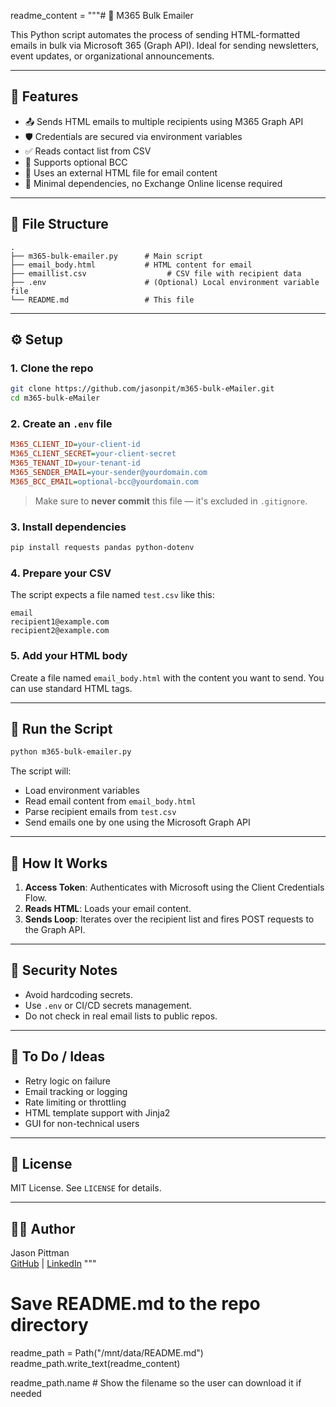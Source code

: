 readme_content = """# 📧 M365 Bulk Emailer

This Python script automates the process of sending HTML-formatted emails in bulk via Microsoft 365 (Graph API). Ideal for sending newsletters, event updates, or organizational announcements.

---

## 🔧 Features

- 📤 Sends HTML emails to multiple recipients using M365 Graph API
- 🛡️ Credentials are secured via environment variables
- ✅ Reads contact list from CSV
- 📎 Supports optional BCC
- 📑 Uses an external HTML file for email content
- 🧪 Minimal dependencies, no Exchange Online license required

---

## 📁 File Structure

```text
.
├── m365-bulk-emailer.py      # Main script
├── email_body.html           # HTML content for email
├── emaillist.csv                  # CSV file with recipient data
├── .env                      # (Optional) Local environment variable file
└── README.md                 # This file
```

---

## ⚙️ Setup

### 1. Clone the repo

```bash
git clone https://github.com/jasonpit/m365-bulk-eMailer.git
cd m365-bulk-eMailer
```

### 2. Create an `.env` file

```ini
M365_CLIENT_ID=your-client-id
M365_CLIENT_SECRET=your-client-secret
M365_TENANT_ID=your-tenant-id
M365_SENDER_EMAIL=your-sender@yourdomain.com
M365_BCC_EMAIL=optional-bcc@yourdomain.com
```

> Make sure to **never commit** this file — it's excluded in `.gitignore`.

### 3. Install dependencies

```bash
pip install requests pandas python-dotenv
```

### 4. Prepare your CSV

The script expects a file named `test.csv` like this:

```csv
email
recipient1@example.com
recipient2@example.com
```

### 5. Add your HTML body

Create a file named `email_body.html` with the content you want to send. You can use standard HTML tags.

---

## 🚀 Run the Script

```bash
python m365-bulk-emailer.py
```

The script will:
- Load environment variables
- Read email content from `email_body.html`
- Parse recipient emails from `test.csv`
- Send emails one by one using the Microsoft Graph API

---

## 🧠 How It Works

1. **Access Token**: Authenticates with Microsoft using the Client Credentials Flow.
2. **Reads HTML**: Loads your email content.
3. **Sends Loop**: Iterates over the recipient list and fires POST requests to the Graph API.

---

## 🔐 Security Notes

- Avoid hardcoding secrets.
- Use `.env` or CI/CD secrets management.
- Do not check in real email lists to public repos.

---

## 📌 To Do / Ideas

- Retry logic on failure
- Email tracking or logging
- Rate limiting or throttling
- HTML template support with Jinja2
- GUI for non-technical users

---

## 📄 License

MIT License. See `LICENSE` for details.

---

## 👨‍💻 Author

Jason Pittman  
[GitHub](https://github.com/jasonpit) | [LinkedIn](https://linkedin.com/in/jason-pittman)
"""

# Save README.md to the repo directory
readme_path = Path("/mnt/data/README.md")
readme_path.write_text(readme_content)

readme_path.name  # Show the filename so the user can download it if needed